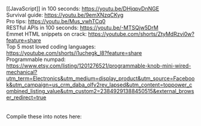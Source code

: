 [[JavaScript]] in 100 seconds:
https://youtu.be/DHjqpvDnNGE
\
Survival guide:
https://youtu.be/9emXNzqCKyg
\
Pro tips:
https://youtu.be/Mus_vwhTCq0
\
RESTful APIs in 100 seconds:
https://youtu.be/-MTSQjw5DrM
\
Emmet HTML snippets on crack:
https://youtube.com/shorts/ZtyMdRzvi0w?feature=share
\
Top 5 most loved coding languages:
https://youtube.com/shorts/i1uchegk_l8?feature=share
\
Programmable numpad:
https://www.etsy.com/listing/1201276521/programmable-knob-mini-wired-mechanical?utm_term=Electronics&utm_medium=display_product&utm_source=Facebook&utm_campaign=us_crm_daba_olfv2rev_lapsed&utm_content=toppower_combined_listing_value&utm_custom2=23849291388450515&external_browser_redirect=true
\
\
\
Compile these into notes here:
